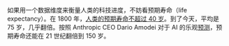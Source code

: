 如果用一个数据维度来衡量人类的科技进度，不妨看预期寿命（life expectancy）。在 1800 年，[人类的预期寿命不超过 40 岁](https://ourworldindata.org/life-expectancy?insight=life-expectancy-has-increased-across-the-world#key-insights)。到了今天，平均是 75 岁，几乎翻倍。按照 Anthropic CEO Dario Amodei 对于 AI 的乐观[预测](https://darioamodei.com/machines-of-loving-grace)，预期寿命还能在 21 世纪翻倍到 150 岁。
